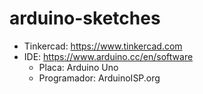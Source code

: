 # arduino-sketches

* Tinkercad: https://www.tinkercad.com
* IDE: https://www.arduino.cc/en/software
  * Placa: Arduino Uno
  * Programador: ArduinoISP.org
